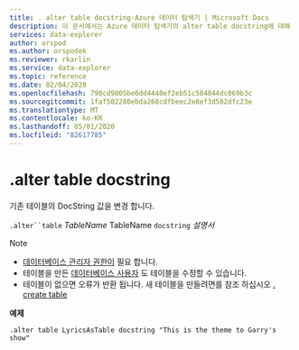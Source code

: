 ```yaml
---
title: . alter table docstring-Azure 데이터 탐색기 | Microsoft Docs
description: 이 문서에서는 Azure 데이터 탐색기의 alter table docstring에 대해 설명 합니다.
services: data-explorer
author: orspod
ms.author: orspodek
ms.reviewer: rkarlin
ms.service: data-explorer
ms.topic: reference
ms.date: 02/04/2020
ms.openlocfilehash: 790cd9805be6dd4440ef2eb51c504044dc069b3c
ms.sourcegitcommit: 1faf502280ebda268cdfbeec2e8ef3d582dfc23e
ms.translationtype: MT
ms.contentlocale: ko-KR
ms.lasthandoff: 05/01/2020
ms.locfileid: "82617785"
---
```

# <a name="alter-table-docstring"></a>.alter table docstring

기존 테이블의 DocString 값을 변경 합니다.

`.alter``table` *TableName* TableName `docstring` *설명서*

> [!NOTE]
> * [데이터베이스 관리자 권한이](../management/access-control/role-based-authorization.md) 필요 합니다.
> * 테이블을 만든 [데이터베이스 사용자](../management/access-control/role-based-authorization.md) 도 테이블을 수정할 수 있습니다.
> * 테이블이 없으면 오류가 반환 됩니다. 새 테이블을 만들려면를 참조 하십시오 [. create table](create-table-command.md)

**예제** 

```kusto
.alter table LyricsAsTable docstring "This is the theme to Garry's show"
```